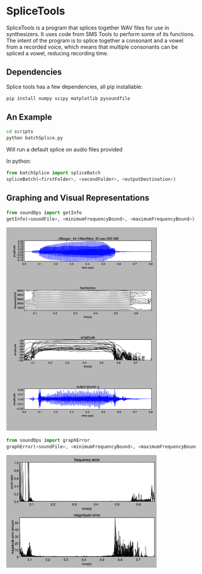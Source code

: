 # SpliceTools

SpliceTools is a program that splices together
WAV files for use in synthesizers. It uses code
from SMS Tools to perform some of its functions. 
The intent of the program is to splice together
a consonant and a vowel from a recorded voice, 
which means that multiple consonants can be spliced 
a vowel, reducing recording time.

## Dependencies

Splice tools has a few dependencies, all pip installable:

```python
pip install numpy scipy matplotlib pysoundfile
```
## An Example

```bash
cd scripts
python batchSplice.py
```

Will run a default splice on audio files provided

In python:

```python
from batchSplice import spliceBatch
spliceBatch(<firstFolder>, <secondFolder>, <outputDestination>)
```

## Graphing and Visual Representations

```python
from soundOps import getInfo
getInfo(<soundFile>, <minimumFrequencyBound>, <maximumFrequencyBound>)
```
<img src="https://github.com/alcofrisbas/SpliceTools/blob/master/images/getInfo.png" width="400">

```python
from soundOps import graphError
graphError(<soundFile>, <minimumFrequencyBound>, <maximumFrequencyBound>)
```

<img src="https://github.com/alcofrisbas/SpliceTools/blob/master/images/graphError.png" width="400">
